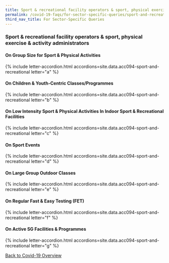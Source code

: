 ```yaml
---
title: Sport & recreational facility operators & sport, physical exercise & activity administrators
permalink: /covid-19-faqs/for-sector-specific-queries/sport-and-recreational
third_nav_title: For Sector-Specific Queries
---
```


### Sport & recreational facility operators & sport, physical exercise & activity administrators

#### On Group Size for Sport & Physical Activities

{% include letter-accordion.html accordions=site.data.acc094-sport-and-recreational letter="a" %}

#### On Children & Youth-Centric Classes/Programmes

{% include letter-accordion.html accordions=site.data.acc094-sport-and-recreational letter="b" %}

#### On Low Intensity Sport & Physical Activities In Indoor Sport & Recreational Facilities

{% include letter-accordion.html accordions=site.data.acc094-sport-and-recreational letter="c" %}

#### On Sport Events 

{% include letter-accordion.html accordions=site.data.acc094-sport-and-recreational letter="d" %}

#### On Large Group Outdoor Classes

{% include letter-accordion.html accordions=site.data.acc094-sport-and-recreational letter="e" %}

#### On Regular Fast & Easy Testing (FET) 

{% include letter-accordion.html accordions=site.data.acc094-sport-and-recreational letter="f" %}

#### On Active SG Facilities & Programmes 

{% include letter-accordion.html accordions=site.data.acc094-sport-and-recreational letter="g" %}

[Back to Covid-19 Overview](/covid/)
